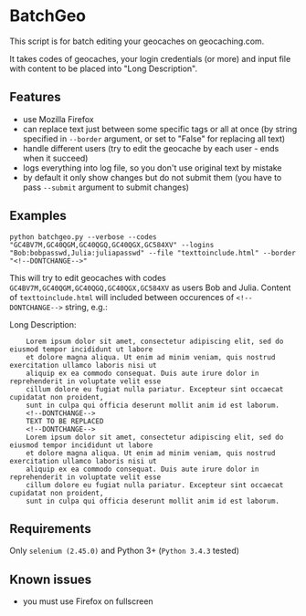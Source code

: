 # BatchGeo

This script is for batch editing your geocaches on geocaching.com.

It takes codes of geocaches, your login credentials (or more) and 
input file with content to be placed into "Long Description". 

## Features
* use Mozilla Firefox
* can replace text just between some specific tags or all at once (by string specified in `--border` argument, or set to "False" for replacing all text)
* handle different users (try to edit the geocache by each user - ends when it succeed)
* logs everything into log file, so you don't use original text by mistake
* by default it only show changes but do not submit them (you have to pass `--submit` argument to submit changes)

## Examples

	python batchgeo.py --verbose --codes "GC4BV7M,GC40QGM,GC40QGQ,GC40QGX,GC584XV" --logins "Bob:bobpasswd,Julia:juliapasswd" --file "texttoinclude.html" --border "<!--DONTCHANGE-->"

This will try to edit geocaches with codes `GC4BV7M,GC40QGM,GC40QGQ,GC40QGX,GC584XV` as 
users Bob and Julia. Content of `texttoinclude.html` will included between occurences of
`<!--DONTCHANGE-->` string, e.g.:

Long Description:

		Lorem ipsum dolor sit amet, consectetur adipiscing elit, sed do eiusmod tempor incididunt ut labore 
		et dolore magna aliqua. Ut enim ad minim veniam, quis nostrud exercitation ullamco laboris nisi ut 
		aliquip ex ea commodo consequat. Duis aute irure dolor in reprehenderit in voluptate velit esse 
		cillum dolore eu fugiat nulla pariatur. Excepteur sint occaecat cupidatat non proident, 
		sunt in culpa qui officia deserunt mollit anim id est laborum.
		<!--DONTCHANGE-->
		TEXT TO BE REPLACED
		<!--DONTCHANGE-->
		Lorem ipsum dolor sit amet, consectetur adipiscing elit, sed do eiusmod tempor incididunt ut labore 
		et dolore magna aliqua. Ut enim ad minim veniam, quis nostrud exercitation ullamco laboris nisi ut 
		aliquip ex ea commodo consequat. Duis aute irure dolor in reprehenderit in voluptate velit esse 
		cillum dolore eu fugiat nulla pariatur. Excepteur sint occaecat cupidatat non proident, 
		sunt in culpa qui officia deserunt mollit anim id est laborum.

## Requirements
Only `selenium (2.45.0)` and Python 3+ (`Python 3.4.3` tested)

## Known issues
* you must use Firefox on fullscreen

